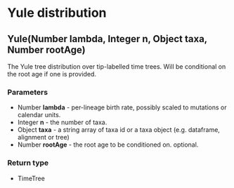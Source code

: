 Yule distribution
=================
Yule(Number **lambda**, Integer **n**, Object **taxa**, Number **rootAge**)
---------------------------------------------------------------------------

The Yule tree distribution over tip-labelled time trees. Will be conditional on the root age if one is provided.

### Parameters

- Number **lambda** - per-lineage birth rate, possibly scaled to mutations or calendar units.
- Integer **n** - the number of taxa.
- Object **taxa** - a string array of taxa id or a taxa object (e.g. dataframe, alignment or tree)
- Number **rootAge** - the root age to be conditioned on. optional.

### Return type

- TimeTree



